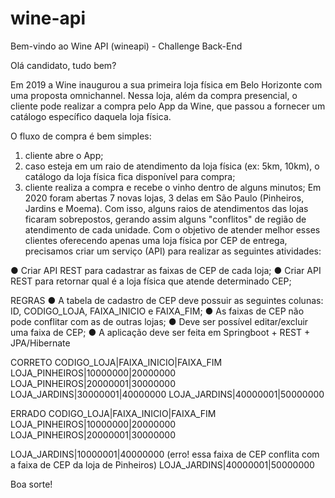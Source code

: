 # wine-api
Bem-vindo ao Wine API (wineapi) - Challenge Back-End

Olá candidato, tudo bem?

Em 2019 a Wine inaugurou a sua primeira loja física em Belo Horizonte com uma proposta
omnichannel. Nessa loja, além da compra presencial, o cliente pode realizar a compra pelo
App da Wine, que passou a fornecer um catálogo específico daquela loja física.

O fluxo de compra é bem simples:
1. cliente abre o App;
2. caso esteja em um raio de atendimento da loja física (ex: 5km, 10km), o catálogo
da loja física fica disponível para compra;
3. cliente realiza a compra e recebe o vinho dentro de alguns minutos;
Em 2020 foram abertas 7 novas lojas, 3 delas em São Paulo (Pinheiros, Jardins e Moema).
Com isso, alguns raios de atendimentos das lojas ficaram sobrepostos, gerando assim
alguns "conflitos" de região de atendimento de cada unidade.
Com o objetivo de atender melhor esses clientes oferecendo apenas uma loja física por
CEP de entrega, precisamos criar um serviço (API) para realizar as seguintes atividades:

● Criar API REST para cadastrar as faixas de CEP de cada loja;
● Criar API REST para retornar qual é a loja física que atende determinado CEP;

REGRAS
● A tabela de cadastro de CEP deve possuir as seguintes colunas: ID,
CODIGO_LOJA, FAIXA_INICIO e FAIXA_FIM;
● As faixas de CEP não pode conflitar com as de outras lojas;
● Deve ser possível editar/excluir uma faixa de CEP;
● A aplicação deve ser feita em Springboot + REST + JPA/Hibernate

CORRETO
CODIGO_LOJA|FAIXA_INICIO|FAIXA_FIM
LOJA_PINHEIROS|10000000|20000000
LOJA_PINHEIROS|20000001|30000000
LOJA_JARDINS|30000001|40000000
LOJA_JARDINS|40000001|50000000

ERRADO
CODIGO_LOJA|FAIXA_INICIO|FAIXA_FIM
LOJA_PINHEIROS|10000000|20000000
LOJA_PINHEIROS|20000001|30000000

LOJA_JARDINS|10000001|40000000 (erro! essa faixa de CEP conflita com a faixa de CEP
da loja de Pinheiros)
LOJA_JARDINS|40000001|50000000

Boa sorte!
